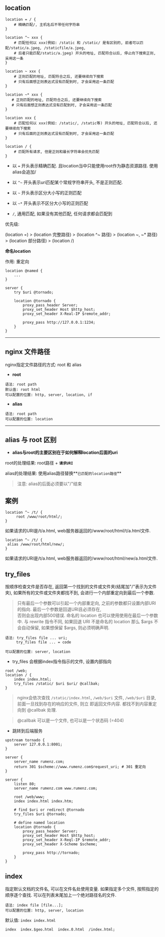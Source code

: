 ## location

```
location = / {
    # 精确匹配/, 主机名后不带任何字符串
}

location ^~ xxx {
    # 匹配任何以 xxx(例如: /static 和 /static/ 是有区别的, 前者可以匹配/static/a.jpeg, /staticfile/a.jpeg, 
    # 后者只能匹配/static/a.jpeg) 开头的地址, 匹配符合以后, 停止向下搜索正则, 采用这一条
}

location ~ xxx {
    # 正则匹配的地址, 匹配符合之后, 还要继续向下搜索
    # 只有后面想正则表达式没有匹配到时, 才会采用这一条匹配
} 

location ~* xxx {
   # 正则匹配的地址, 匹配符合之后, 还要继续向下搜索
   # 只有后面想正则表达式没有匹配到时, 才会采用这一条匹配
}

location xxx {
    # 匹配任何以 xxx(例如: /static/, /static等) 开头的地址, 匹配符合以后, 还要继续向下搜索
    # 只有后面的正则表达式没有匹配到时, 才会采用这一条匹配
}

location / {
    # 匹配所有请求, 但是正则和最长字符串会优先匹配
}
```

- 以 `=` 开头表示精确匹配. 且location当中只能使用root作为静态资源路径. 使用alias会追加/

- 以 `^~` 开头表示uri匹配某个常规字符串开头, 不是正则匹配.

- 以 `~` 开头表示区分大小写的正则匹配

- 以 `~*` 开头表示不区分大小写的正则匹配

- `/`, 通用匹配, 如果没有其他匹配, 任何请求都会匹配到

优先级:

(location =) > (location 完整路径) > (location ^~ 路径) > (location ~, ~* 路径) > (location 部分路径) > 
(location /)


**命名location**

作用: 重定向

```
location @named {
    ...
}
```

```
server {
    try $uri @tornado;
    
    location @tornado {
        proxy_pass_header Server;
        proxy_set_header Host $http_host;
        proxy_set_header X-Real-IP $remote_addr;
        
        proxy_pass http://127.0.0.1:1234;
    }
}
```

---

## nginx 文件路径

nginx指定文件路径的方式: root 和 alias

- **root**

```
语法: root path
默认值: root html
可以配置的位置: http, server, location, if
```

- **alias**

```
语法: root path
可以配置的位置: location
```

---

## alias 与 root 区别

- **alias与root的主要区别在于如何解释location后面的uri**

root的处理结果: root路径 + **`请求URI`**

alias的处理结果: 使用alias路径替换**`已匹配的location路径`**

> 注意: alias的后面必须要以"/"结束


## 案例

```
location ^~ /t/ {
     root /www/root/html/;
}
```

如果请求的URI是/t/a.html, web服务器返回的/www/root/html/t/a.html文件.


```
location ^~ /t/ {
 alias /www/root/html/new/;
}
```

如果请求的URI是/t/a.html, web服务器返回的/www/root/html/new/a.html文件.

## try_files 

按顺序检查文件是否存在, 返回第一个找到的文件或文件夹(结尾加"/"表示为文件夹), 如果所有的文件或文件夹都找不到,
会进行一个内部重定向到最后一个参数.

> 只有最后一个参数可以引起一个内部重定向, 之前的参数都只设置内部URI的指向. 最后一个参数是回退URI且必须存在,  
否则会出现内部500错误. 命名的 location 也可以使用使用在最后一个参数中. 与 rewrite 指令不同, 如果回退 URI
不是命名的 location 那么 $args 不会自动保留, 如果想保留 $args, 则必须明确声明.

```
语法: try_files file ... uri;
     try_files file ... = code
     
可以配置的位置: server, location
```

- try_files 会根据index指令指示的文件, 设置内部指向

```
root /web;
location / {
    index index.html;
    try_files /static/ $uri $uri/ @callbak;
}
```

> nginx会依次查找 `/static/index.html`, `/web/$uri` 文件, `/web/$uri` 目录, 前面一旦找到存在的响应的文件, 则立
即返回文件内容. 都找不到内容重定向到 @callbak 处理.

> @callbak 可以是一个文件, 也可以是一个状态码 (=404)


- 跳转到后端服务

```
upstream tornado {
    server 127.0.0.1:8001;
}

server {
    server_name rumenz.com;
    return 301 $scheme://www.rumenz.com$request_uri; # 301 重定向
}

server {
    listen 80;
    server_name rumenz.com www.rumenz.com;
    
    root /web/www;
    index index.html index.htm;
    
    # find $uri or redirect @tornado
    try_files $uri @tornado; 
    
    # define named location
    location @tornado {
        proxy_pass_header Server;
        proxy_set_header Host $http_host;
        proxy_set_header X-Reql-IP $remote_addr;
        proxy_set_header X-Scheme $scheme;
        
        proxy_pass http://tornado;
    }
}
```


## index

指定默认文档的文件名, 可以在文件名处使用变量. 如果指定多个文件, 按照指定的顺序逐个查找. 可以在列表末尾加上一个绝对路径名的文件.

```
语法: index file [file...];
可以配置的位置: http, server, location
```

默认值: `index index.html`

```
index  index.$geo.html  index.0.html  /index.html;
```
